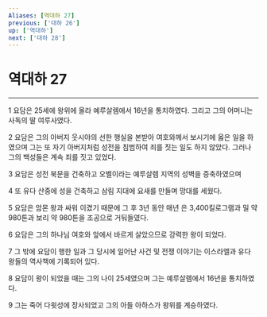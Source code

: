 ```yaml
---
Aliases: [역대하 27]
previous: ['대하 26']
up: ['역대하']
next: ['대하 28']
---
```

# 역대하 27

***


1 요담은 25세에 왕위에 올라 예루살렘에서 16년을 통치하였다. 그리고 그의 어머니는 사독의 딸 여루사였다. 

2 요담은 그의 아버지 웃시야의 선한 행실을 본받아 여호와께서 보시기에 옳은 일을 하였으며 그는 또 자기 아버지처럼 성전을 침범하여 죄를 짓는 일도 하지 않았다. 그러나 그의 백성들은 계속 죄를 짓고 있었다. 

3 요담은 성전 북문을 건축하고 오벨이라는 예루살렘 지역의 성벽을 증축하였으며 

4 또 유다 산중에 성을 건축하고 삼림 지대에 요새를 만들며 망대를 세웠다. 

5 요담은 암몬 왕과 싸워 이겼기 때문에 그 후 3년 동안 매년 은 3,400킬로그램과 밀 약 980톤과 보리 약 980톤을 조공으로 거둬들였다. 

6 요담은 그의 하나님 여호와 앞에서 바르게 살았으므로 강력한 왕이 되었다. 

7 그 밖에 요담이 행한 일과 그 당시에 일어난 사건 및 전쟁 이야기는 이스라엘과 유다 왕들의 역사책에 기록되어 있다. 

8 요담이 왕이 되었을 때는 그의 나이 25세였으며 그는 예루살렘에서 16년을 통치하였다. 

9 그는 죽어 다윗성에 장사되었고 그의 아들 아하스가 왕위를 계승하였다.
